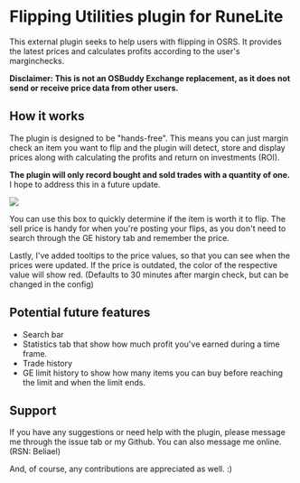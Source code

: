 # Flipping Utilities plugin for RuneLite
This external plugin seeks to help users with flipping in OSRS. It provides the latest prices and calculates profits according to the user's marginchecks.

**Disclaimer: This is not an OSBuddy Exchange replacement, as it does not send or receive price data from other users.**

## How it works
The plugin is designed to be "hands-free". This means you can just margin check an item you want to flip and the plugin will detect, store and display prices along with calculating the profits and return on investments (ROI).

**The plugin will only record bought and sold trades with a quantity of one.** I hope to address this in a future update.

![](demo.gif)

You can use this box to quickly determine if the item is worth it to flip. The sell price is handy for when you're posting your flips, as you don't need to search through the GE history tab and remember the price.

Lastly, I've added tooltips to the price values, so that you can see when the prices were updated. If the price is outdated, the color of the respective value will show red. (Defaults to 30 minutes after margin check, but can be changed in the config)

## Potential future features
* Search bar
* Statistics tab that show how much profit you've earned during a time frame.
* Trade history
* GE limit history to show how many items you can buy before reaching the limit and when the limit ends.

## Support
If you have any suggestions or need help with the plugin, please message me through the issue tab or my Github. You can also message me online. (RSN: Beliael)

And, of course, any contributions are appreciated as well. :)



